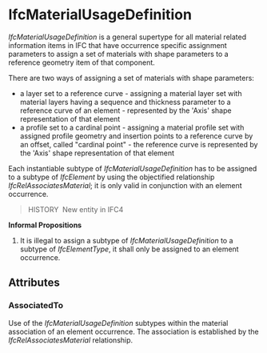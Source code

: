# IfcMaterialUsageDefinition

_IfcMaterialUsageDefinition_ is a general supertype for all material related information items in IFC that have occurrence specific assignment parameters to assign a set of materials with shape parameters to a reference geometry item of that component.<!-- end of definition -->

There are two ways of assigning a set of materials with shape parameters:

* a layer set to a reference curve - assigning a material layer set with material layers having a sequence and thickness parameter to a reference curve of an element - represented by the 'Axis' shape representation of that element
* a profile set to a cardinal point - assigning a material profile set with assigned profile geometry and insertion points to a reference curve by an offset, called "cardinal point" - the reference curve is represented by the 'Axis' shape representation of that element

Each instantiable subtype of _IfcMaterialUsageDefinition_ has to be assigned to a subtype of _IfcElement_ by using the objectified relationship _IfcRelAssociatesMaterial_; it is only valid in conjunction with an element occurrence.

> HISTORY  New entity in IFC4

**Informal Propositions**

1. It is illegal to assign a subtype of _IfcMaterialUsageDefinition_ to a subtype of _IfcElementType_, it shall only be assigned to an element occurrence.

## Attributes

### AssociatedTo
Use of the _IfcMaterialUsageDefinition_ subtypes within the material association of an element occurrence. The association is established by the _IfcRelAssociatesMaterial_ relationship.
